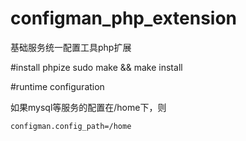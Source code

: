 # configman_php_extension
基础服务统一配置工具php扩展

#install
    phpize
    sudo make && make install
    
#runtime configuration

如果mysql等服务的配置在/home下，则

    configman.config_path=/home
